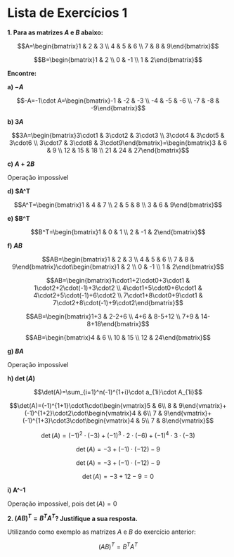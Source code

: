 # Lista de Exercícios 1

**1. Para as matrizes $A$ e $B$ abaixo:**

$$A=\begin{bmatrix}1 & 2 & 3 \\ 4 & 5 & 6 \\ 7 & 8 & 9\end{bmatrix}$$

$$B=\begin{bmatrix}1 & 2 \\ 0 & -1 \\ 1 & 2\end{bmatrix}$$

**Encontre:**

**a) $-A$**

$$-A=-1\cdot A=\begin{bmatrix}-1 & -2 & -3 \\ -4 & -5 & -6 \\ -7 & -8 & -9\end{bmatrix}$$

**b) $3A$**

$$3A=\begin{bmatrix}3\cdot1 & 3\cdot2 & 3\cdot3 \\ 3\cdot4 & 3\cdot5 & 3\cdot6 \\ 3\cdot7 & 3\cdot8 & 3\cdot9\end{bmatrix}=\begin{bmatrix}3 & 6 & 9 \\ 12 & 15 & 18 \\ 21 & 24 & 27\end{bmatrix}$$

**c) $A+2B$**

Operação impossível

**d) $A^T**

$$A^T=\begin{bmatrix}1 & 4 & 7 \\ 2 & 5 & 8 \\ 3 & 6 & 9\end{bmatrix}$$

**e) $B^T**

$$B^T=\begin{bmatrix}1 & 0 & 1 \\ 2 & -1 & 2\end{bmatrix}$$

**f) $AB$**

$$AB=\begin{bmatrix}1 & 2 & 3 \\ 4 & 5 & 6 \\ 7 & 8 & 9\end{bmatrix}\cdot\begin{bmatrix}1 & 2 \\ 0 & -1 \\ 1 & 2\end{bmatrix}$$

$$AB=\begin{bmatrix}1\cdot1+2\cdot0+3\cdot1 & 1\cdot2+2\cdot(-1)+3\cdot2 \\ 4\cdot1+5\cdot0+6\cdot1 & 4\cdot2+5\cdot(-1)+6\cdot2 \\ 7\cdot1+8\cdot0+9\cdot1 & 7\cdot2+8\cdot(-1)+9\cdot2\end{bmatrix}$$

$$AB=\begin{bmatrix}1+3 & 2-2+6 \\ 4+6 & 8-5+12 \\ 7+9 & 14-8+18\end{bmatrix}$$

$$AB=\begin{bmatrix}4 & 6 \\ 10 & 15 \\ 12 & 24\end{bmatrix}$$

**g) $BA$**

Operação impossível

**h) $\det(A)$**

$$\det(A)=\sum_{i=1}^n(-1)^{1+i}\cdot a_{1i}\cdot A_{1i}$$

$$\det(A)=(-1)^{1+1}\cdot1\cdot\begin{vmatrix}5 & 6\\ 8 & 9\end{vmatrix}+(-1)^{1+2}\cdot2\cdot\begin{vmatrix}4 & 6\\ 7 & 9\end{vmatrix}+(-1)^{1+3}\cdot3\cdot\begin{vmatrix}4 & 5\\ 7 & 8\end{vmatrix}$$

$$\det(A)=(-1)^2\cdot(-3)+(-1)^3\cdot2\cdot(-6)+(-1)^4\cdot3\cdot(-3)$$

$$\det(A)=-3+(-1)\cdot(-12)-9$$

$$\det(A)=-3+(-1)\cdot(-12)-9$$

$$\det(A)=-3+12-9=0$$

**i) A^-1**

Operação impossível, pois $\det(A)=0$

**2. $(AB)^T=B^TA^T$? Justifique a sua resposta.**

Utilizando como exemplo as matrizes $A$ e $B$ do exercício anterior:

$$(AB)^T=B^TA^T$$

$$$$
